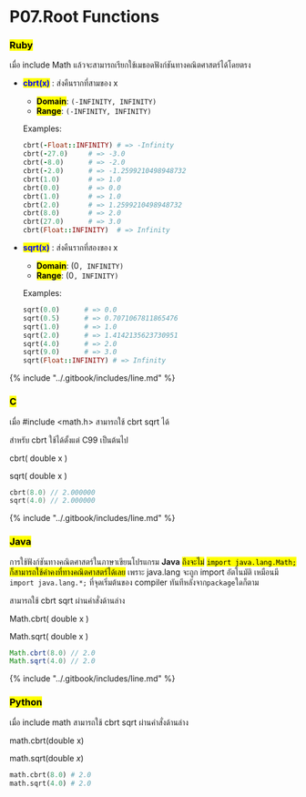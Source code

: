 # P07.Root Functions

### <mark style="color:$danger;">Ruby</mark>

เมื่อ include Math แล้วจะสามารถเรียกใช้เมธอดฟังก์ชันทางคณิตศาสตร์ได้โดยตรง

*   <mark style="color:blue;">**cbrt(x)**</mark> : ส่งคืนรากที่สามของ x

    * <mark style="color:$success;">**Domain**</mark>:  `(-INFINITY, INFINITY)`
    * <mark style="color:$warning;">**Range**</mark>:  `(-INFINITY, INFINITY)`&#x20;

    Examples:

    ```ruby
    cbrt(-Float::INFINITY) # => -Infinity
    cbrt(-27.0)     # => -3.0
    cbrt(-8.0)      # => -2.0
    cbrt(-2.0)      # => -1.2599210498948732
    cbrt(1.0)       # => 1.0
    cbrt(0.0)       # => 0.0
    cbrt(1.0)       # => 1.0
    cbrt(2.0)       # => 1.2599210498948732
    cbrt(8.0)       # => 2.0
    cbrt(27.0)      # => 3.0
    cbrt(Float::INFINITY)  # => Infinity
    ```
*   <mark style="color:blue;">**sqrt(x)**</mark> : ส่งคืนรากที่สองของ x

    * <mark style="color:$success;">**Domain**</mark>:  (0`, INFINITY)`
    * <mark style="color:$warning;">**Range**</mark>:  (0`, INFINITY)`&#x20;

    Examples:

    ```ruby
    sqrt(0.0)      # => 0.0
    sqrt(0.5)      # => 0.7071067811865476
    sqrt(1.0)      # => 1.0
    sqrt(2.0)      # => 1.4142135623730951
    sqrt(4.0)      # => 2.0
    sqrt(9.0)      # => 3.0
    sqrt(Float::INFINITY) # => Infinity
    ```

{% include "../.gitbook/includes/line.md" %}

### <mark style="color:$danger;">C</mark>

เมื่อ #include \<math.h> สามารถใช้ cbrt sqrt ได้

สำหรับ cbrt ใช้ได้ตั้งแต่ C99 เป็นต้นไป

cbrt( double x )

sqrt( double x )

```c
cbrt(8.0) // 2.000000
sqrt(4.0) // 2.000000
```

{% include "../.gitbook/includes/line.md" %}

### <mark style="color:$danger;">Java</mark>

การใช้ฟังก์ชันทางคณิตศาสตร์ในภาษาเขียนโปรแกรม **Java** <mark style="color:$info;">ถึงจะไม่</mark> <mark style="color:$info;"></mark><mark style="color:$info;">`import java.lang.Math;`</mark> <mark style="color:$info;"></mark><mark style="color:$info;">ก็สามารถใช้ค่าคงที่ทางคณิตศาสตร์ได้เลย</mark> เพราะ java.lang จะถูก import อัตโนมัติ เหมือนมี `import java.lang.*;` ที่จุดเริ่มต้นของ compiler ทันทีหลังจาก`package`ใดก็ตาม

สามารถใช้ cbrt sqrt ผ่านคำสั่งด้านล่าง

Math.cbrt( double x )

Math.sqrt( double x )

```java
Math.cbrt(8.0) // 2.0
Math.sqrt(4.0) // 2.0
```

{% include "../.gitbook/includes/line.md" %}

### <mark style="color:$danger;">Python</mark>

เมื่อ include math สามารถใช้ cbrt sqrt ผ่านคำสั่งด้านล่าง

math.cbrt(double x)

math.sqrt(double _x_)

```python
math.cbrt(8.0) # 2.0
math.sqrt(4.0) # 2.0
```
